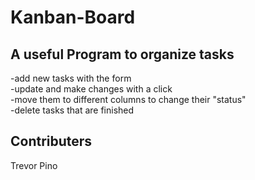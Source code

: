 # Kanban-Board  
  
## A useful Program to organize tasks  
-add new tasks with the form  
-update and make changes with a click  
-move them to different columns to change their "status"  
-delete tasks that are finished  
  
## Contributers  
Trevor Pino
